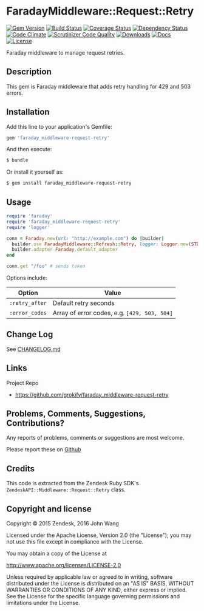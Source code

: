 FaradayMiddleware::Request::Retry
=================================

[![Gem Version][gem-version-svg]][gem-version-link]
[![Build Status][build-status-svg]][build-status-link]
[![Coverage Status][coverage-status-svg]][coverage-status-link]
[![Dependency Status][dependency-status-svg]][dependency-status-link]
[![Code Climate][codeclimate-status-svg]][codeclimate-status-link]
[![Scrutinizer Code Quality][scrutinizer-status-svg]][scrutinizer-status-link]
[![Downloads][downloads-svg]][downloads-link]
[![Docs][docs-rubydoc-svg]][docs-rubydoc-link]
[![License][license-svg]][license-link]

Faraday middleware to manage request retries.

## Description

This gem is Faraday middleware that adds retry handling for 429 and 503 errors.

## Installation

Add this line to your application's Gemfile:

```ruby
gem 'faraday_middleware-request-retry'
```

And then execute:

```sh
$ bundle
```

Or install it yourself as:

```sh
$ gem install faraday_middleware-request-retry
```

## Usage

```ruby
require 'faraday'
require 'faraday_middleware-request-retry'
require 'logger'

conn = Faraday.new(url: "http://example.com") do |builder|
  builder.use FaradayMiddleware::Refresh::Retry, logger: Logger.new(STDOUT), retry_after: 15
  builder.adapter Faraday.default_adapter
end

conn.get "/foo" # sends token
```

Options include:

| Option | Value |
|--------|-------|
| `:retry_after` | Default retry seconds |
| `:error_codes` | Array of error codes, e.g. `[429, 503, 504]` |

## Change Log

See [CHANGELOG.md](CHANGELOG.md)

## Links

Project Repo

* https://github.com/grokify/faraday_middleware-request-retry

## Problems, Comments, Suggestions, Contributions?

Any reports of problems, comments or suggestions are most welcome.

Please report these on [Github](https://github.com/grokify/faraday_middleware-request-retry)

## Credits

This code is extracted from the Zendesk Ruby SDK's `ZendeskAPI::Middleware::Request::Retry` class.

## Copyright and license

Copyright &copy; 2015 Zendesk, 2016 John Wang

Licensed under the Apache License, Version 2.0 (the "License"); you may not use this file except in compliance with the License.

You may obtain a copy of the License at

http://www.apache.org/licenses/LICENSE-2.0

Unless required by applicable law or agreed to in writing, software distributed under the License is distributed on an "AS IS" BASIS, WITHOUT WARRANTIES OR CONDITIONS OF ANY KIND, either express or implied. See the License for the specific language governing permissions and limitations under the License.

 [gem-version-svg]: https://badge.fury.io/rb/faraday_middleware-request-retry.svg
 [gem-version-link]: http://badge.fury.io/rb/faraday_middleware-request-retry
 [downloads-svg]: http://ruby-gem-downloads-badge.herokuapp.com/faraday_middleware-request-retry
 [downloads-link]: https://rubygems.org/gems/faraday_middleware-request-retry
 [build-status-svg]: https://api.travis-ci.org/grokify/faraday_middleware-request-retry.svg?branch=master
 [build-status-link]: https://travis-ci.org/grokify/faraday_middleware-request-retry
 [coverage-status-svg]: https://coveralls.io/repos/grokify/faraday_middleware-request-retry/badge.svg?branch=master
 [coverage-status-link]: https://coveralls.io/r/grokify/faraday_middleware-request-retry?branch=master
 [dependency-status-svg]: https://gemnasium.com/grokify/faraday_middleware-request-retry.svg
 [dependency-status-link]: https://gemnasium.com/grokify/faraday_middleware-request-retry
 [codeclimate-status-svg]: https://codeclimate.com/github/grokify/faraday_middleware-request-retry/badges/gpa.svg
 [codeclimate-status-link]: https://codeclimate.com/github/grokify/faraday_middleware-request-retry
 [scrutinizer-status-svg]: https://scrutinizer-ci.com/g/grokify/faraday_middleware-request-retry/badges/quality-score.png?b=master
 [scrutinizer-status-link]: https://scrutinizer-ci.com/g/grokify/faraday_middleware-request-retry/?branch=master
 [docs-rubydoc-svg]: https://img.shields.io/badge/docs-rubydoc-blue.svg
 [docs-rubydoc-link]: http://www.rubydoc.info/gems/faraday_middleware-request-retry/
 [license-svg]: https://img.shields.io/badge/license-MIT-blue.svg
 [license-link]: https://github.com/grokify/faraday_middleware-request-retry/blob/master/LICENSE.txt
